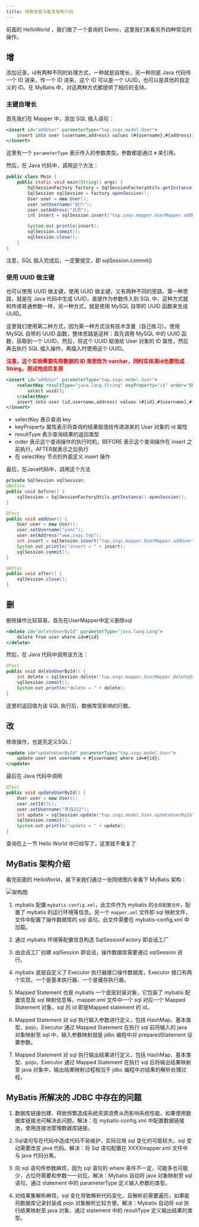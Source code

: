```yaml
---
title: 增删改查与基本架构介绍
---
```


前面的 HelloWorld ，我们做了一个查询的 Demo，这里我们来看另外四种常见的操作。

## 增

添加记录，id有两种不同的处理方式，一种就是自增长，另一种则是 Java 代码传一个 ID 进来，传一个 ID 进来，这个 ID 可以是一个 UUID，也可以是其他的自定义的 ID。在 MyBatis 中，对这两种方式都提供了相应的支持。

### 主键自增长
首先我们在 Mapper 中，添加 SQL 插入语句：
```xml
<insert id="addUser" parameterType="top.zxqs.model.User">
    insert into user (username,address) values (#{username},#{address});
</insert>
```

这里有一个 `parameterType` 表示传入的参数类型。参数都是通过 `#` 来引用。

然后，在 Java 代码中，调用这个方法：

```java
public class Main {
    public static void main(String[] args) {
        SqlSessionFactory factory = SqlSessionFactoryUtils.getInstance();
        SqlSession sqlSession = factory.openSession();
        User user = new User();
        user.setUsername("赵六");
        user.setAddress("北京");
        int insert = sqlSession.insert("top.zxqs.mapper.UserMapper.addUser", user);

        System.out.println(insert);
        sqlSession.commit();
        sqlSession.close();
    }
}
```

注意，SQL 插入完成后，一定要提交，即 sqlSession.commit()


### 使用 UUID 做主键

也可以使用 UUID 做主键，使用 UUID 做主键，又有两种不同的思路，第一种思路，就是在 Java 代码中生成 UUID，直接作为参数传入到 SQL 中，这种方式就和传递普通参数一样，另一种方式，就是使用 MySQL 自带的 UUID 函数来生成 UUID。

这里我们使用第二种方式，因为第一种方式没有技术含量（自己练习）。使用 MySQL 自带的 UUID 函数，整体思路是这样：首先调用 MySQL 中的 UUID 函数，获取到一个 UUID，然后，将这个 UUID 赋值给 User 对象的 ID 属性，然后再去执行 SQL 插入操作，再插入时使用这个 UUID。

<font color='red'>**注意，这个实验需要先将数据的 ID 类型改为 varchar，同时实体类id也要改成String，测试完成后复原**</font>

```xml
<insert id="addUser" parameterType="top.zxqs.model.User">
    <selectKey resultType="java.lang.String" keyProperty="id" order="BEFORE">
        select uuid();
    </selectKey>
    insert into user (id,username,address) values (#{id},#{username},#{address});
</insert>
```

* selectKey 表示查询 key
* keyProperty 属性表示将查询的结果赋值给传递进来的 User 对象的 id 属性
* resultType 表示查询结果的返回类型
* order 表示这个查询操作的执行时机，BEFORE 表示这个查询操作在 insert 之前执行，AFTER就表示之后执行
* 在 selectKey 节点的外面定义 insert 操作

最后，在Java代码中，调用这个方法

```java
private SqlSession sqlSession;
@Before
public void before() {
    sqlSession = SqlSessionFactoryUtils.getInstance().openSession();
}

@Test
public void addUser() {
    User user = new User();
    user.setUsername("ysmc");
    user.setAddress("www.zxqs.top");
    int insert = sqlSession.insert("top.zxqs.mapper.UserMapper.addUser", user);
    System.out.println("insert = " + insert);
    sqlSession.commit();
}

@After
public void after() {
    sqlSession.close();
}
```

## 删

删除操作比较容易，首先在UserMapper中定义删除sql

```xml
<delete id="deleteUserById" parameterType="java.lang.Long">
    delete from user where id=#{id}
</delete>
```

然后，在 Java 代码中调用该方法：
```java
@Test
public void deleteUserById() {
    int delete = sqlSession.delete("top.zxqs.mapper.UserMapper.deleteUserById", 6L);
    sqlSession.commit();
    System.out.println("delete = " + delete);
}
```

这里的返回值为该 SQL 执行后，数据库受影响的行数。

## 改

修改操作，也是先定义SQL：
```xml
<update id="updateUserById" parameterType="top.zxqs.model.User">
    update user set username = #{username} where id=#{id};
</update>
```

最后在 Java 代码中调用

```java
@Test
public void updateUserById() {
    User user = new User();
    user.setId(5L);
    user.setUsername("李四222");
    int update = sqlSession.update("top.zxqs.model.User.updateUserById", user);
    sqlSession.commit();
    System.out.println("update = " + update);
}
```

查询在上一节 Hello World 中已经写了，这里就不重复了

## MyBatis 架构介绍

看完前面的 HelloWorld，接下来我们通过一张网络图片来看下 MyBatis 架构：

![架构图](/plogImg/ssm/mybatis-4-1.png)

1. mybatis 配置:`mybatis-config.xml`，此文件作为 mybatis 的`全局配置文件`，配置了 mybatis 的运行环境等信息。另一个 `mapper.xml` 文件即 sql 映射文件，文件中配置了操作数据库的 sql 语句。此文件需要在 mybatis-config.xml 中加载。
2. 通过 mybatis 环境等配置信息构造 SqlSessionFactory 即会话工厂
3. 由会话工厂创建 sqlSession 即会话，操作数据库需要通过 sqlSession 进行。
4. mybatis 底层自定义了 Executor 执行器接口操作数据库，Executor 接口有两个实现，一个是基本执行器、一个是缓存执行器。
5. Mapped Statement 也是 mybatis 一个底层封装对象，它包装了 mybatis 配置信息及 sql 映射信息等。mapper.xml 文件中一个 sql 对应一个 Mapped Statement 对象，sql 的 id 即是Mapped statement 的 id。
6. Mapped Statement 对 sql 执行输入参数进行定义，包括 HashMap、基本类型、pojo，Executor 通过 Mapped Statement 在执行 sql 前将输入的 java 对象映射至 sql 中，输入参数映射就是 jdbc 编程中对 preparedStatement 设置参数。

7. Mapped Statement 对 sql 执行输出结果进行定义，包括 HashMap、基本类型、pojo，Executor 通过 Mapped Statement 在执行 sql 后将输出结果映射至 java 对象中，输出结果映射过程相当于 jdbc 编程中对结果的解析处理过程。

## MyBatis 所解决的 JDBC 中存在的问题

1. 数据库链接创建、释放频繁造成系统资源浪费从而影响系统性能，如果使用数据库链接池可解决此问题。解决：在 mybatis-config.xml 中配置数据链接池，使用连接池管理数据库链接。

2. Sql语句写在代码中造成代码不易维护，实际应用 sql 变化的可能较大，sql 变动需要改变 java 代码。解决：将 Sql 语句配置在 XXXXmapper.xml 文件中与 java 代码分离。

3. 向 sql 语句传参数麻烦，因为 sql 语句的 where 条件不一定，可能多也可能少，占位符需要和参数一一对应。解决：Mybatis 自动将 java 对象映射至 sql 语句，通过 statement 中的 parameterType 定义输入参数的类型。

4. 对结果集解析麻烦，sql 变化导致解析代码变化，且解析前需要遍历，如果能将数据库记录封装成 pojo 对象解析比较方便。解决：Mybatis 自动将 sql 执行结果映射至 java 对象，通过 statement 中的 resultType 定义输出结果的类型。